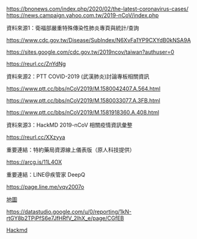 https://bnonews.com/index.php/2020/02/the-latest-coronavirus-cases/
https://news.campaign.yahoo.com.tw/2019-nCoV/index.php


資料來源1：衛福部嚴重特殊傳染性肺炎專頁與統計/查詢

https://www.cdc.gov.tw/Disease/SubIndex/N6XvFa1YP9CXYdB0kNSA9A

https://sites.google.com/cdc.gov.tw/2019ncov/taiwan?authuser=0

https://reurl.cc/ZnYdNg

 

資料來源2：PTT COVID-2019 (武漢肺炎)討論專板相關資訊

https://www.ptt.cc/bbs/nCoV2019/M.1580042407.A.564.html

https://www.ptt.cc/bbs/nCoV2019/M.1580033077.A.3FB.html

https://www.ptt.cc/bbs/nCoV2019/M.1581918360.A.408.html

 

資料來源3：HackMD 2019-nCoV 相關疫情資訊彙整

https://reurl.cc/XXzyya

 

重要連結：特約藥局資源線上儀表版（原人科技提供）

https://arcg.is/11L4OX

 

重要連結：LINE@疾管家 DeepQ

https://page.line.me/vqv2007o

[地圖](https://storymaps.arcgis.com/stories/4fdc0d03d3a34aa485de1fb0d2650ee0)

https://datastudio.google.com/u/0/reporting/1kN-rtGY8b2TPjPfS6e7JfHRfV_2lhX_e/page/CGfEB

[Hackmd](https://hackmd.io/@billy3321/2019-nCoV/https%3A%2F%2Fhackmd.io%2F%40billy3321%2F2019-nCoV) 